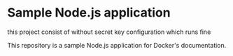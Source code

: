 # Sample Node.js application


this project consist of without secret key configuration which runs fine


This repository is a sample Node.js application for Docker's documentation.
